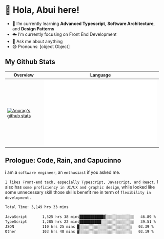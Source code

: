 # 👋 Hola, Abui here!

- 🌱 I’m currently learning **Advanced Typescript**, **Software Architecture**, and **Design Patterns**
- ☁️ I’m currently focusing on Front End Development
- 💬 Ask me about anything
- 😄 Pronouns: [object Object]

## My Github Stats

| Overview | Language |
| --- | --- |
|[![Anurag's github stats](https://github-readme-stats.vercel.app/api?username=abui-am&count_private=true)](https://github.com/anuraghazra/github-readme-stats)|![Language](https://raw.githubusercontent.com/abui-am/stats/c6455f656dfce7acd3951e5ec5b25d72af0b2ee3/generated/languages.svg)|

## Prologue: Code, Rain, and Capucinno
i am a `software engineer`, an `enthusiast` if you asked me. 

`I likes Front-end tech, especially Typescript, Javascript, and React.` I also has `some proficiency in UI/UX and graphic design`, while looked like some unnecessary skill those skills benefit me in term of `flexibility in development.`


<!--START_SECTION:waka-->

```text
Total Time: 3,149 hrs 33 mins

JavaScript       1,525 hrs 38 mins███████████▓░░░░░░░░░░░░░   46.89 %
TypeScript       1,285 hrs 22 mins██████████░░░░░░░░░░░░░░░   39.51 %
JSON             110 hrs 25 mins █░░░░░░░░░░░░░░░░░░░░░░░░   03.39 %
Other            103 hrs 48 mins ▓░░░░░░░░░░░░░░░░░░░░░░░░   03.19 %
```

<!--END_SECTION:waka-->
